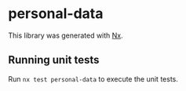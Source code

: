 # personal-data

This library was generated with [Nx](https://nx.dev).

## Running unit tests

Run `nx test personal-data` to execute the unit tests.
